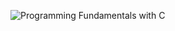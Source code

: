 ![Programming Fundamentals with C](https://i.pinimg.com/736x/81/99/96/81999668fe0506de93163aa766335c1d.jpg)
